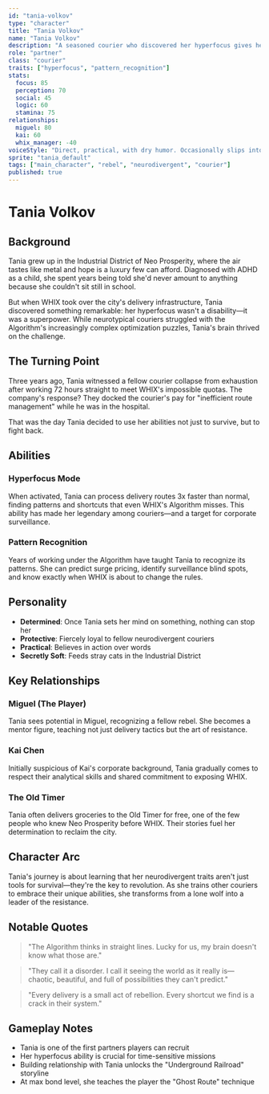 ```yaml
---
id: "tania-volkov"
type: "character"
title: "Tania Volkov"
name: "Tania Volkov"
description: "A seasoned courier who discovered her hyperfocus gives her an edge in the gig economy"
role: "partner"
class: "courier"
traits: ["hyperfocus", "pattern_recognition"]
stats:
  focus: 85
  perception: 70
  social: 45
  logic: 60
  stamina: 75
relationships:
  miguel: 80
  kai: 60
  whix_manager: -40
voiceStyle: "Direct, practical, with dry humor. Occasionally slips into Russian when frustrated."
sprite: "tania_default"
tags: ["main_character", "rebel", "neurodivergent", "courier"]
published: true
---
```


# Tania Volkov

## Background

Tania grew up in the Industrial District of Neo Prosperity, where the air tastes like metal and hope is a luxury few can afford. Diagnosed with ADHD as a child, she spent years being told she'd never amount to anything because she couldn't sit still in school.

But when WHIX took over the city's delivery infrastructure, Tania discovered something remarkable: her hyperfocus wasn't a disability—it was a superpower. While neurotypical couriers struggled with the Algorithm's increasingly complex optimization puzzles, Tania's brain thrived on the challenge.

## The Turning Point

Three years ago, Tania witnessed a fellow courier collapse from exhaustion after working 72 hours straight to meet WHIX's impossible quotas. The company's response? They docked the courier's pay for "inefficient route management" while he was in the hospital.

That was the day Tania decided to use her abilities not just to survive, but to fight back.

## Abilities

### Hyperfocus Mode
When activated, Tania can process delivery routes 3x faster than normal, finding patterns and shortcuts that even WHIX's Algorithm misses. This ability has made her legendary among couriers—and a target for corporate surveillance.

### Pattern Recognition
Years of working under the Algorithm have taught Tania to recognize its patterns. She can predict surge pricing, identify surveillance blind spots, and know exactly when WHIX is about to change the rules.

## Personality

- **Determined**: Once Tania sets her mind on something, nothing can stop her
- **Protective**: Fiercely loyal to fellow neurodivergent couriers
- **Practical**: Believes in action over words
- **Secretly Soft**: Feeds stray cats in the Industrial District

## Key Relationships

### Miguel (The Player)
Tania sees potential in Miguel, recognizing a fellow rebel. She becomes a mentor figure, teaching not just delivery tactics but the art of resistance.

### Kai Chen
Initially suspicious of Kai's corporate background, Tania gradually comes to respect their analytical skills and shared commitment to exposing WHIX.

### The Old Timer
Tania often delivers groceries to the Old Timer for free, one of the few people who knew Neo Prosperity before WHIX. Their stories fuel her determination to reclaim the city.

## Character Arc

Tania's journey is about learning that her neurodivergent traits aren't just tools for survival—they're the key to revolution. As she trains other couriers to embrace their unique abilities, she transforms from a lone wolf into a leader of the resistance.

## Notable Quotes

> "The Algorithm thinks in straight lines. Lucky for us, my brain doesn't know what those are."

> "They call it a disorder. I call it seeing the world as it really is—chaotic, beautiful, and full of possibilities they can't predict."

> "Every delivery is a small act of rebellion. Every shortcut we find is a crack in their system."

## Gameplay Notes

- Tania is one of the first partners players can recruit
- Her hyperfocus ability is crucial for time-sensitive missions
- Building relationship with Tania unlocks the "Underground Railroad" storyline
- At max bond level, she teaches the player the "Ghost Route" technique